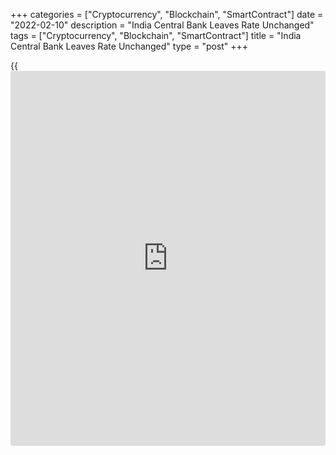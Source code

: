 +++
categories = ["Cryptocurrency", "Blockchain", "SmartContract"]
date = "2022-02-10"
description = "India Central Bank Leaves Rate Unchanged"
tags = ["Cryptocurrency", "Blockchain", "SmartContract"]
title = "India Central Bank Leaves Rate Unchanged"
type = "post"
+++

{{<iframe id="large-banner" src="https://www.bounty.group/#slide=26.0" width="100%" height="600" scrolling="no" style="border: 0px solid rgb(216, 221, 230); border-radius: 3px;">}}

India's central bank left its key interest rate unchanged at a record
low and maintained its 'accommodative' stance as [policy](https://www.fintechee.com/policy/)makers assessed
that the ongoing recovery needs continued [policy](https://www.fintechee.com/policy/) support.

The Monetary Policy Committee of the Reserve Bank of India, led by
Governor Shaktikanta Das, unanimously decided to retain the [policy](https://www.fintechee.com/policy/) repo
rate at 4.00 percent.

The reverse repo rate was left unchanged at 3.35 percent, defying
expectations for a hike to 3.55 percent.

The MPC decided by a majority of 5 to 1 to continue with the
accommodative stance as long as necessary to revive and sustain growth
on a durable basis and continue to mitigate the impact of COVID-19 on
the [economy][1], while ensuring that inflation remains within the
target going forward.

Taking into consideration the outlook for inflation and growth, the MPC
was of the view that continued [policy](https://www.fintechee.com/policy/) support is warranted for a durable
and broad-based recovery.

The governor reiterated that RBI actions will be ca[Libra](https://www.playgroundfx.com/blog/libra-creator/)ted and well-
telegraphed.  
The bank said real GDP growth at 9.2 percent for 2021-22 took it
moderately above the level of GDP in 2019-20.

There is some loss of the momentum of near-term growth while global
factors are turning adverse. The central bank projected 7.8 percent
growth for the fiscal year 2022-23.

The bank said core inflation remains elevated and it expects headline
inflation to peak in the March quarter of fiscal year 2021-22.

The RBI retained the 5.3 percent inflation forecast for the fiscal year
2022. The CPI reading for January 2022 was expected to move closer to
the upper tolerance band, largely due to adverse base effects.

On the assumption of a normal monsoon, inflation is projected at 4.5
percent for the financial year 2023.

For comments and feedback [contact](https://www.playgroundfx.com/contact/): editorial@rtt[news](https://www.letsplayfx.com/blog/forex-news-website/).com

[Economic News][1]

 **What parts of the world are seeing the best (and worst) economic
performances lately? Click[here][2] to check out our [Econ Scorecard][2]
and find out! See up-to-the-moment [ranking](https://www.playgroundfx.com/blog/crypto-exchange-ranking/)s for the best and worst
performers in [GDP][3], [unemployment rate][4], [inflation][5] and much
more.**

   1. www.rtt[news](https://www.letsplayfx.com/blog/forex-news-website/).com/Content/EconomicNews.aspx
   2. www.rtt[news](https://www.letsplayfx.com/blog/forex-news-website/).com/economic-scorecard/world-rank/PPI/highest-performance.aspx
   3. www.rtt[news](https://www.letsplayfx.com/blog/forex-news-website/).com/economic-scorecard/world-rank/GDP/highest-performance.aspx
   4. www.rtt[news](https://www.letsplayfx.com/blog/forex-news-website/).com/economic-scorecard/world-rank/unemployment-rate/lowest-performance.aspx
   5. www.rtt[news](https://www.letsplayfx.com/blog/forex-news-website/).com/economic-scorecard/world-rank/CPI/highest-performance.aspx